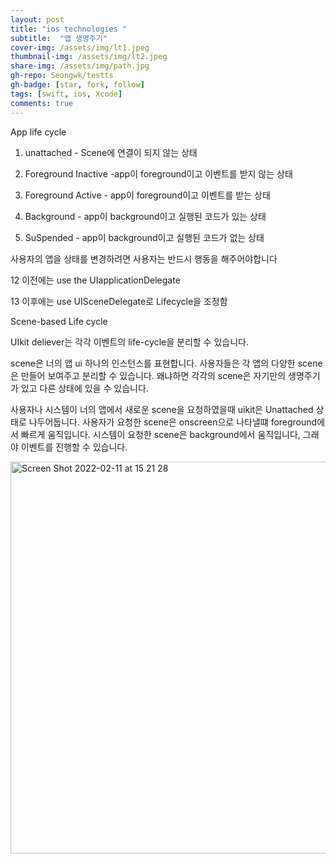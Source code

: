 ```yaml
---
layout: post
title: "ios technologies "
subtitle:  "앱 생명주기"
cover-img: /assets/img/lt1.jpeg
thumbnail-img: /assets/img/lt2.jpeg
share-img: /assets/img/path.jpg
gh-repo: Seongwk/testts
gh-badge: [star, fork, follow]
tags: [swift, ios, Xcode]
comments: true
---
```


App life cycle

1. unattached - Scene에 연결이 되지 않는 상태

2. Foreground Inactive -app이 foreground이고 이벤트를 받지 않는 상태

3. Foreground Active - app이 foreground이고 이벤트를 받는 상태

4. Background - app이 background이고 실행된 코드가 있는 상태

5. SuSpended - app이 background이고 실행된 코드가 없는 상태




사용자의 앱을 상태를 변경하려면 사용자는 반드시 행동을 해주어야합니다


12 이전에는 use the UIapplicationDelegate

13 이후에는 use UISceneDelegate로 Lifecycle을 조정함




Scene-based Life cycle	


UIkit deliever는 각각 이벤트의 life-cycle을 분리할 수 있습니다.

scene은 너의 앱 ui 하나의 인스턴스를 표현합니다.
사용자들은  각 앱의 다양한 scene은 만들어 보여주고 분리할 수 있습니다.
왜냐하면 각각의 scene은 자기만의 생명주기가 있고 다른 상태에 있을 수 있습니다. 

사용자나 시스템이 너의 앱에서 새로운 scene을 요청하였을때 
uikit은 Unattached 상태로 나두어둡니다.
사용자가 요청한 scene은  onscreen으로 나타낼떄 foreground에서 빠르게 움직입니다. 
시스템이 요청한 scene은 background에서 움직입니다, 그래야 이벤트를 진행할 수 있습니다.

<img width="627" alt="Screen Shot 2022-02-11 at 15 21 28" src="https://user-images.githubusercontent.com/40172001/153546112-340f9f55-63c8-44c6-874e-531a383d5f80.png">


